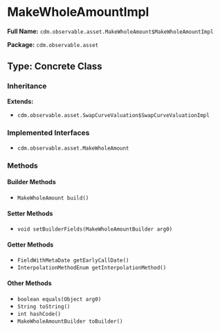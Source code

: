 # MakeWholeAmountImpl

**Full Name:** `cdm.observable.asset.MakeWholeAmount$MakeWholeAmountImpl`

**Package:** `cdm.observable.asset`

## Type: Concrete Class

### Inheritance

**Extends:**
- `cdm.observable.asset.SwapCurveValuation$SwapCurveValuationImpl`

### Implemented Interfaces

- `cdm.observable.asset.MakeWholeAmount`

### Methods

#### Builder Methods

- `MakeWholeAmount build()`

#### Setter Methods

- `void setBuilderFields(MakeWholeAmountBuilder arg0)`

#### Getter Methods

- `FieldWithMetaDate getEarlyCallDate()`
- `InterpolationMethodEnum getInterpolationMethod()`

#### Other Methods

- `boolean equals(Object arg0)`
- `String toString()`
- `int hashCode()`
- `MakeWholeAmountBuilder toBuilder()`

